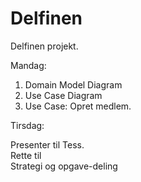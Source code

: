 # Delfinen

Delfinen projekt.

Mandag:
1.  Domain Model Diagram
2.  Use Case Diagram
3.  Use Case: Opret medlem.

Tirsdag: 

Presenter til Tess. \
Rette til \
Strategi og opgave-deling

 
